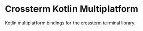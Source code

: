 # Crossterm Kotlin Multiplatform

Kotlin multiplatform bindings for the [crossterm](https://github.com/crossterm-rs/crossterm) terminal library.
